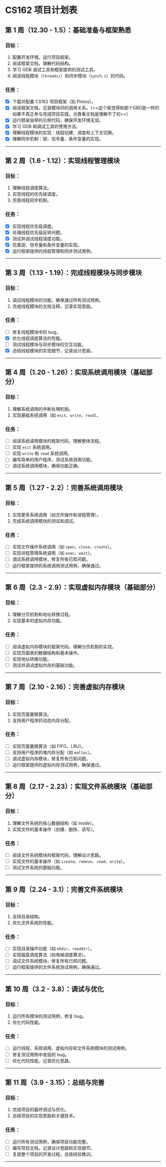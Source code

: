 # CS162 项目计划表
## 第 1 周（12.30 - 1.5）：基础准备与框架熟悉
### 目标：
1. 配置开发环境，运行项目框架。
2. 阅读框架文档，理解代码结构。
3. 学习 GDB 调试工具和框架提供的测试工具。
4. 阅读线程模块（`threads/`）和同步模块（`synch.c`）的代码。

### 任务：
- [x] 下载并配置 CS162 项目框架（如 Pintos）。
- [x] 阅读框架文档，记录模块间的调用关系。（==这个我觉得和那个GBD是一样的如果不真正参与完成项目实践，光靠看文档是理解不了的==）
- [x] 运行框架自带的示例代码，确保开发环境无误。
- [x] 学习 GDB 和调试工具的使用方法。
- [x] 理解线程模块的实现：线程创建、调度和上下文切换。
- [x] 理解同步机制：锁、信号量、条件变量的实现。

---

## 第 2 周（1.6 - 1.12）：实现线程管理模块
### 目标：
1. 理解线程调度算法。
2. 实现线程的优先级调度。
3. 完善线程同步机制。

### 任务：
- [x] 实现线程优先级调度。
- [x] 处理线程优先级反转问题。
- [x] 测试并调试线程调度功能。
- [x] 完善锁、信号量和条件变量的实现。
- [x] 运行框架提供的线程管理和同步测试用例。

---

## 第 3 周（1.13 - 1.19）：完成线程模块与同步模块
### 目标：
1. 调试线程模块的功能，确保通过所有测试用例。
2. 完成线程模块的文档注释，记录实现思路。

### 任务：
- [ ] 修复线程模块中的 bug。
- [x] 优化线程调度算法的性能。
- [ ] 测试线程模块与同步模块的交互功能。
- [x] 总结线程模块的实现细节，记录设计思路。

---

## 第 4 周（1.20 - 1.26）：实现系统调用模块（基础部分）
### 目标：
1. 理解系统调用的中断处理机制。
2. 实现基础系统调用（如 `exit`、`write`、`read`）。

### 任务：
- [ ] 阅读系统调用模块的框架代码，理解整体流程。
- [ ] 实现 `exit` 系统调用。
- [ ] 实现 `write` 和 `read` 系统调用。
- [ ] 编写简单的用户程序，测试系统调用功能。
- [ ] 调试系统调用模块，确保功能正确。

---

## 第 5 周（1.27 - 2.2）：完善系统调用模块
### 目标：
1. 实现更多系统调用（如文件操作和进程管理）。
2. 完成系统调用模块的测试和调试。

### 任务：
- [ ] 实现文件操作系统调用（如 `open`、`close`、`create`）。
- [ ] 实现进程管理系统调用（如 `exec`、`wait`）。
- [ ] 调试系统调用模块，修复所有已知问题。
- [ ] 运行框架提供的系统调用测试用例，确保通过。

---

## 第 6 周（2.3 - 2.9）：实现虚拟内存模块（基础部分）
### 目标：
1. 理解分页机制和地址转换过程。
2. 实现基本的虚拟内存功能。

### 任务：
- [ ] 阅读虚拟内存模块的框架代码，理解分页机制的实现。
- [ ] 实现页面表的数据结构和基本操作。
- [ ] 实现地址转换功能。
- [ ] 测试并调试虚拟内存的基础功能。

---

## 第 7 周（2.10 - 2.16）：完善虚拟内存模块
### 目标：
1. 实现页面置换算法。
2. 支持用户程序的动态内存分配。

### 任务：
- [ ] 实现页面置换算法（如 FIFO、LRU）。
- [ ] 支持用户程序的堆内存分配（如 `malloc`）。
- [ ] 调试虚拟内存模块，修复所有已知问题。
- [ ] 运行框架提供的虚拟内存测试用例，确保通过。

---

## 第 8 周（2.17 - 2.23）：实现文件系统模块（基础部分）
### 目标：
1. 理解文件系统的核心数据结构（如 inode）。
2. 实现文件的基本操作（创建、删除、读写）。

### 任务：
- [ ] 阅读文件系统模块的框架代码，理解设计思路。
- [ ] 实现文件的基本操作（如 `create`、`remove`、`read`、`write`）。
- [ ] 测试文件系统的基础功能。

---

## 第 9 周（2.24 - 3.1）：完善文件系统模块
### 目标：
1. 支持目录结构。
2. 优化文件系统的性能。

### 任务：
- [ ] 实现目录操作功能（如 `mkdir`、`readdir`）。
- [ ] 实现磁盘调度算法（如电梯调度算法）。
- [ ] 调试文件系统模块，修复所有已知问题。
- [ ] 运行框架提供的文件系统测试用例，确保通过。

---

## 第 10 周（3.2 - 3.8）：调试与优化
### 目标：
1. 运行所有模块的测试用例，修复 bug。
2. 优化代码性能。

### 任务：
- [ ] 运行线程、系统调用、虚拟内存和文件系统模块的测试用例。
- [ ] 修复测试用例中发现的 bug。
- [ ] 优化代码性能，记录优化思路。

---

## 第 11 周（3.9 - 3.15）：总结与完善
### 目标：
1. 完成项目的最终调试与优化。
2. 总结项目的实现思路和关键技术。

### 任务：
- [ ] 运行所有测试用例，确保项目功能完整。
- [ ] 编写项目文档，记录设计思路和实现细节。
- [ ] 复盘整个项目的开发过程，总结经验教训。

---